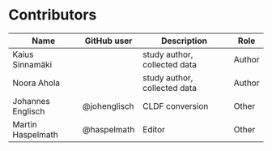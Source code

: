 # Contributors

Name | GitHub user | Description | Role
--- | --- | --- | ---
Kaius Sinnamäki | | study author, collected data | Author
Noora Ahola | | study author, collected data | Author
Johannes Englisch | @johenglisch | CLDF conversion | Other
Martin Haspelmath | @haspelmath | Editor | Other
